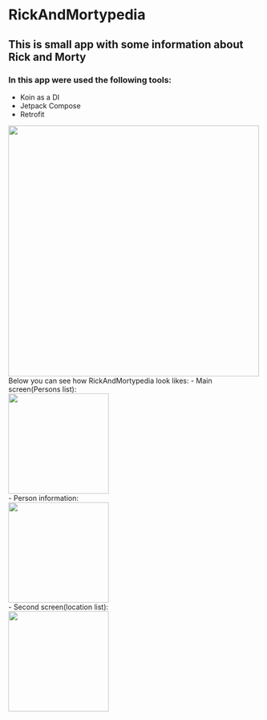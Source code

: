# RickAndMortypedia
## This is small app with some information about Rick and Morty
### In this app were used the following tools:
- Koin as a DI
- Jetpack Compose
- Retrofit
<div id="header" align="start">
  <img src="https://steamuserimages-a.akamaihd.net/ugc/440577537831767359/076AA934B10F4717B4A05F62BA33515D4ECE364F/?imw=512&amp;imh=397&amp;ima=fit&amp;impolicy=Letterbox&amp;imcolor=%23000000&amp;letterbox=true" width="500"/> 
</div> 
Below you can see how RickAndMortypedia look likes:
- Main screen(Persons list):
<div id="description" align="start">
<img src="https://steamuserimages-a.akamaihd.net/ugc/440577537831767359/076AA934B10F4717B4A05F62BA33515D4ECE364F/?imw=512&amp;imh=397&amp;ima=fit&amp;impolicy=Letterbox&amp;imcolor=%23000000&amp;letterbox=true" width="200"/> 
</div>
- Person information:
<div id="description" align="start">
<img src="https://steamuserimages-a.akamaihd.net/ugc/440577537831767359/076AA934B10F4717B4A05F62BA33515D4ECE364F/?imw=512&amp;imh=397&amp;ima=fit&amp;impolicy=Letterbox&amp;imcolor=%23000000&amp;letterbox=true" width="200"/> 
</div>
- Second screen(location list):
<div id="description" align="start">
<img src="https://steamuserimages-a.akamaihd.net/ugc/440577537831767359/076AA934B10F4717B4A05F62BA33515D4ECE364F/?imw=512&amp;imh=397&amp;ima=fit&amp;impolicy=Letterbox&amp;imcolor=%23000000&amp;letterbox=true" width="200"/> 
</div>

